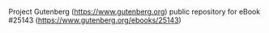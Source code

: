 Project Gutenberg (https://www.gutenberg.org) public repository for eBook #25143 (https://www.gutenberg.org/ebooks/25143)
